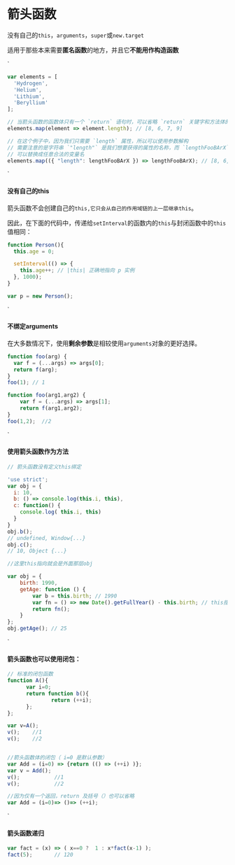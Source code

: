 # 箭头函数

没有自己的`this`，`arguments`，`super`或`new.target`

适用于那些本来需要**匿名函数**的地方，并且它**不能用作构造函数**

`

```JavaScript
var elements = [
  'Hydrogen',
  'Helium',
  'Lithium',
  'Beryllium'
];

// 当箭头函数的函数体只有一个 `return` 语句时，可以省略 `return` 关键字和方法体的花括号
elements.map(element => element.length); // [8, 6, 7, 9]

// 在这个例子中，因为我们只需要 `length` 属性，所以可以使用参数解构
// 需要注意的是字符串 `"length"` 是我们想要获得的属性的名称，而 `lengthFooBArX` 则只是个变量名，
// 可以替换成任意合法的变量名
elements.map(({ "length": lengthFooBArX }) => lengthFooBArX); // [8, 6, 7, 9]
```

`

#### 没有自己的this

箭头函数不会创建自己的`this,它只会从自己的作用域链的上一层继承this`。

因此，在下面的代码中，传递给`setInterval`的函数内的`this`与封闭函数中的`this`值相同：

```JavaScript
function Person(){
  this.age = 0;

  setInterval(() => {
    this.age++; // |this| 正确地指向 p 实例
  }, 1000);
}

var p = new Person();
```

`

#### 不绑定arguments

在大多数情况下，使用**剩余参数**是相较使用`arguments`对象的更好选择。

```JavaScript
function foo(arg) {
  var f = (...args) => args[0];
  return f(arg);
}
foo(1); // 1

function foo(arg1,arg2) {
    var f = (...args) => args[1];
    return f(arg1,arg2);
}
foo(1,2);  //2
```

`

#### 使用箭头函数作为方法

```JavaScript
// 箭头函数没有定义this绑定

'use strict';
var obj = {
  i: 10,
  b: () => console.log(this.i, this),
  c: function() {
    console.log( this.i, this)
  }
}
obj.b();
// undefined, Window{...}
obj.c();
// 10, Object {...}
```

```javascript
//这里this指向就会是外面那层obj

var obj = {
    birth: 1990,
    getAge: function () {
        var b = this.birth; // 1990
        var fn = () => new Date().getFullYear() - this.birth; // this指向obj对象
        return fn();
    }
};
obj.getAge(); // 25
```

`

#### 箭头函数也可以使用闭包：

```JavaScript
// 标准的闭包函数
function A(){
      var i=0;
      return function b(){
              return (++i);
      };
};

var v=A();
v();    //1
v();    //2


//箭头函数体的闭包（ i=0 是默认参数）
var Add = (i=0) => {return (() => (++i) )};
var v = Add();
v();           //1
v();           //2

//因为仅有一个返回，return 及括号（）也可以省略
var Add = (i=0)=> ()=> (++i);
```

`

#### 箭头函数递归

```JavaScript
var fact = (x) => ( x==0 ?  1 : x*fact(x-1) );
fact(5);       // 120
```

